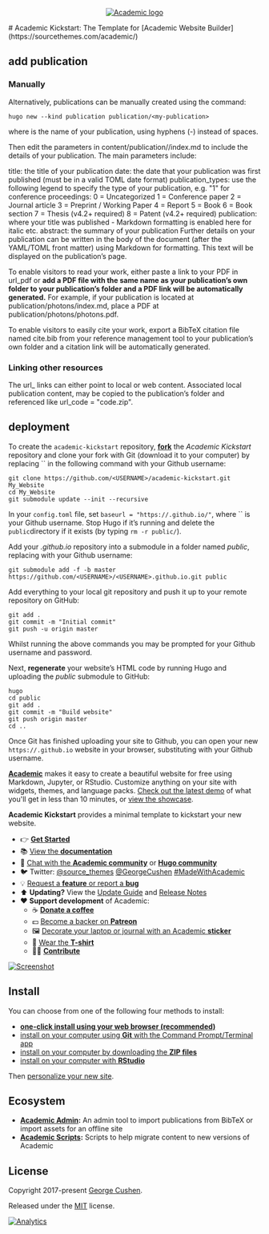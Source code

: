<p align="center"><a href="https://sourcethemes.com/academic/" target="_blank" rel="noopener"><img src="https://sourcethemes.com/academic/img/logo_200px.png" alt="Academic logo"></a></p>
# Academic Kickstart: The Template for [Academic Website Builder](https://sourcethemes.com/academic/)

## add publication
### Manually

Alternatively, publications can be manually created using the command:

```
hugo new --kind publication publication/<my-publication>
```

where <my-publication> is the name of your publication, using hyphens (-) instead of spaces.

Then edit the parameters in content/publication/<my-publication>/index.md to include the details of your publication. The main parameters include:

title: the title of your publication
date: the date that your publication was first published (must be in a valid TOML date format)
publication_types: use the following legend to specify the type of your publication, e.g. "1" for conference proceedings:
0 = Uncategorized
1 = Conference paper
2 = Journal article
3 = Preprint / Working Paper
4 = Report
5 = Book
6 = Book section
7 = Thesis (v4.2+ required)
8 = Patent (v4.2+ required)
publication: where your title was published - Markdown formatting is enabled here for italic etc.
abstract: the summary of your publication
Further details on your publication can be written in the body of the document (after the YAML/TOML front matter) using Markdown for formatting. This text will be displayed on the publication’s page.

To enable visitors to read your work, either paste a link to your PDF in url_pdf or **add a PDF file with the same name as your publication’s own folder to your publication’s folder and a PDF link will be automatically generated.** For example, if your publication is located at publication/photons/index.md, place a PDF at publication/photons/photons.pdf.

To enable visitors to easily cite your work, export a BibTeX citation file named cite.bib from your reference management tool to your publication’s own folder and a citation link will be automatically generated.

### Linking other resources

The url_ links can either point to local or web content. Associated local publication content, may be copied to the publication’s folder and referenced like url_code = "code.zip".

## deployment

To create the `academic-kickstart` repository, [**fork**](https://github.com/sourcethemes/academic-kickstart#fork-destination-box) the *Academic Kickstart* repository and clone your fork with Git (download it to your computer) by replacing `` in the following command with your Github username:

```
git clone https://github.com/<USERNAME>/academic-kickstart.git My_Website
cd My_Website
git submodule update --init --recursive
```

In your `config.toml` file, set `baseurl = "https://.github.io/"`, where `` is your Github username. Stop Hugo if it’s running and delete the `public`directory if it exists (by typing `rm -r public/`).

Add your *.github.io* repository into a submodule in a folder named *public*, replacing with your Github username:

```
git submodule add -f -b master https://github.com/<USERNAME>/<USERNAME>.github.io.git public
```

Add everything to your local git repository and push it up to your remote repository on GitHub:

```
git add .
git commit -m "Initial commit"
git push -u origin master
```

Whilst running the above commands you may be prompted for your Github username and password.

Next, **regenerate** your website’s HTML code by running Hugo and uploading the *public* submodule to GitHub:

```
hugo
cd public
git add .
git commit -m "Build website"
git push origin master
cd ..
```

Once Git has finished uploading your site to Github, you can open your new `https://.github.io` website in your browser, substituting with your Github username.

[**Academic**](https://github.com/gcushen/hugo-academic) makes it easy to create a beautiful website for free using Markdown, Jupyter, or RStudio. Customize anything on your site with widgets, themes, and language packs. [Check out the latest demo](https://academic-demo.netlify.com/) of what you'll get in less than 10 minutes, or [view the showcase](https://sourcethemes.com/academic/#expo).

**Academic Kickstart** provides a minimal template to kickstart your new website.

- 👉 [**Get Started**](#install)
- 📚 [View the **documentation**](https://sourcethemes.com/academic/docs/)
- 💬 [Chat with the **Academic community**](https://spectrum.chat/academic) or [**Hugo community**](https://discourse.gohugo.io)
- 🐦 Twitter: [@source_themes](https://twitter.com/source_themes) [@GeorgeCushen](https://twitter.com/GeorgeCushen) [#MadeWithAcademic](https://twitter.com/search?q=%23MadeWithAcademic&src=typd)
- 💡 [Request a **feature** or report a **bug**](https://github.com/gcushen/hugo-academic/issues)
- ⬆️ **Updating?** View the [Update Guide](https://sourcethemes.com/academic/docs/update/) and [Release Notes](https://sourcethemes.com/academic/updates/)
- :heart: **Support development** of Academic:
  - ☕️ [**Donate a coffee**](https://paypal.me/cushen)
  - 💵 [Become a backer on **Patreon**](https://www.patreon.com/cushen)
  - 🖼️ [Decorate your laptop or journal with an Academic **sticker**](https://www.redbubble.com/people/neutreno/works/34387919-academic)
  - 👕 [Wear the **T-shirt**](https://academic.threadless.com/)
  - :woman_technologist: [**Contribute**](https://sourcethemes.com/academic/docs/contribute/)

[![Screenshot](https://raw.githubusercontent.com/gcushen/hugo-academic/master/academic.png)](https://github.com/gcushen/hugo-academic/)

## Install

You can choose from one of the following four methods to install:

* [**one-click install using your web browser (recommended)**](https://sourcethemes.com/academic/docs/install/#install-with-web-browser)
* [install on your computer using **Git** with the Command Prompt/Terminal app](https://sourcethemes.com/academic/docs/install/#install-with-git)
* [install on your computer by downloading the **ZIP files**](https://sourcethemes.com/academic/docs/install/#install-with-zip)
* [install on your computer with **RStudio**](https://sourcethemes.com/academic/docs/install/#install-with-rstudio)

Then [personalize your new site](https://sourcethemes.com/academic/docs/get-started/).

## Ecosystem

* **[Academic Admin](https://github.com/sourcethemes/academic-admin):** An admin tool to import publications from BibTeX or import assets for an offline site
* **[Academic Scripts](https://github.com/sourcethemes/academic-scripts):** Scripts to help migrate content to new versions of Academic

## License

Copyright 2017-present [George Cushen](https://georgecushen.com).

Released under the [MIT](https://github.com/sourcethemes/academic-kickstart/blob/master/LICENSE.md) license.

[![Analytics](https://ga-beacon.appspot.com/UA-78646709-2/academic-kickstart/readme?pixel)](https://github.com/igrigorik/ga-beacon)

